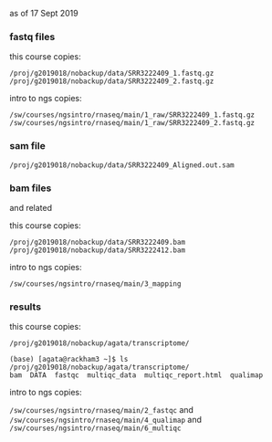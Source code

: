 as of 17 Sept 2019

### fastq files

this course copies:

```
/proj/g2019018/nobackup/data/SRR3222409_1.fastq.gz
/proj/g2019018/nobackup/data/SRR3222409_2.fastq.gz
```


intro to ngs copies:

```
/sw/courses/ngsintro/rnaseq/main/1_raw/SRR3222409_1.fastq.gz
/sw/courses/ngsintro/rnaseq/main/1_raw/SRR3222409_2.fastq.gz
```


### sam file

`/proj/g2019018/nobackup/data/SRR3222409_Aligned.out.sam`


### bam files

and related

this course copies:

```
/proj/g2019018/nobackup/data/SRR3222409.bam
/proj/g2019018/nobackup/data/SRR3222412.bam
```


intro to ngs copies:

`/sw/courses/ngsintro/rnaseq/main/3_mapping`


### results

this course copies:

```
/proj/g2019018/nobackup/agata/transcriptome/

(base) [agata@rackham3 ~]$ ls /proj/g2019018/nobackup/agata/transcriptome/
bam  DATA  fastqc  multiqc_data  multiqc_report.html  qualimap

```


intro to ngs copies:

`/sw/courses/ngsintro/rnaseq/main/2_fastqc` and 
`/sw/courses/ngsintro/rnaseq/main/4_qualimap` and 
`/sw/courses/ngsintro/rnaseq/main/6_multiqc`


